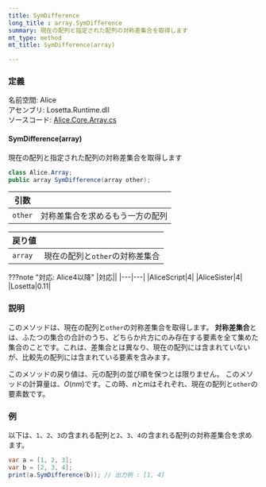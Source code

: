```yaml
---
title: SymDifference
long_title : array.SymDifference
summary: 現在の配列と指定された配列の対称差集合を取得します
mt_type: method
mt_title: SymDifference(array)

---
```


### 定義
名前空間: Alice<br/>
アセンブリ: Losetta.Runtime.dll<br/>
ソースコード: [Alice.Core.Array.cs](https://github.com/WSOFT-Project/Losetta/blob/master/Losetta.Runtime/Core/Extension/Alice.Core.Array.cs)

#### SymDifference(array)



現在の配列と指定された配列の対称差集合を取得します

```cs title="AliceScript"
class Alice.Array;
public array SymDifference(array other);
```

|引数| |
|-|-|
|`other`|対称差集合を求めるもう一方の配列|

|戻り値| |
|-|-|
|`array`|現在の配列と`other`の対称差集合|

???note "対応: Alice4以降"
    |対応||
    |---|---|
    |AliceScript|4|
    |AliceSister|4|
    |Losetta|0.11|

### 説明
このメソッドは、現在の配列と`other`の対称差集合を取得します。
**対称差集合**とは、ふたつの集合の合計のうち、どちらか片方にのみ存在する要素を全て集めた集合のことです。これは、差集合とは異なり、現在の配列には含まれていないが、比較先の配列には含まれている要素を含みます。

このメソッドの戻り値は、元の配列の並び順を保つとは限りません。
このメソッドの計算量は、$O(nm)$です。この時、$n$と$m$はそれぞれ、現在の配列と`other`の要素数です。

### 例
以下は、`1`、`2`、`3`の含まれる配列と`2`、`3`、`4`の含まれる配列の対称差集合を求めます。

```cs title="AliceScript"
var a = [1, 2, 3];
var b = [2, 3, 4];
print(a.SymDifference(b)); // 出力例 : [1, 4]
```
